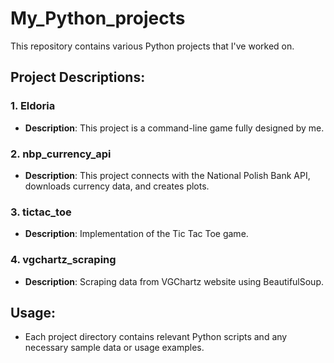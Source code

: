 # My_Python_projects
This repository contains various Python projects that I've worked on.

## Project Descriptions:

### 1. Eldoria
   - **Description**: This project is a command-line game fully designed by me.

### 2. nbp_currency_api
   - **Description**: This project connects with the National Polish Bank API, downloads currency data, and creates plots.

### 3. tictac_toe
   - **Description**: Implementation of the Tic Tac Toe game. 

### 4. vgchartz_scraping
   - **Description**: Scraping data from VGChartz website using BeautifulSoup.

## Usage:
   - Each project directory contains relevant Python scripts and any necessary sample data or usage examples.

